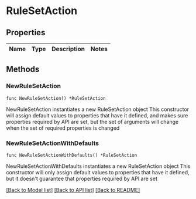# RuleSetAction

## Properties

Name | Type | Description | Notes
------------ | ------------- | ------------- | -------------

## Methods

### NewRuleSetAction

`func NewRuleSetAction() *RuleSetAction`

NewRuleSetAction instantiates a new RuleSetAction object
This constructor will assign default values to properties that have it defined,
and makes sure properties required by API are set, but the set of arguments
will change when the set of required properties is changed

### NewRuleSetActionWithDefaults

`func NewRuleSetActionWithDefaults() *RuleSetAction`

NewRuleSetActionWithDefaults instantiates a new RuleSetAction object
This constructor will only assign default values to properties that have it defined,
but it doesn't guarantee that properties required by API are set


[[Back to Model list]](../README.md#documentation-for-models) [[Back to API list]](../README.md#documentation-for-api-endpoints) [[Back to README]](../README.md)


